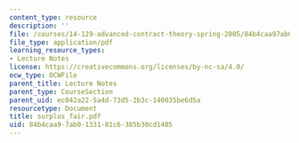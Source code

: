 ```yaml
---
content_type: resource
description: ''
file: /courses/14-129-advanced-contract-theory-spring-2005/84b4caa97ab0133181c6385b30cd1405_surplus_fair.pdf
file_type: application/pdf
learning_resource_types:
- Lecture Notes
license: https://creativecommons.org/licenses/by-nc-sa/4.0/
ocw_type: OCWFile
parent_title: Lecture Notes
parent_type: CourseSection
parent_uid: ec042a22-5a4d-73d5-2b3c-140035be6d5a
resourcetype: Document
title: surplus_fair.pdf
uid: 84b4caa9-7ab0-1331-81c6-385b30cd1405
---
```

